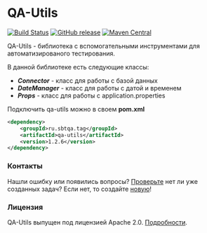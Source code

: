 # QA-Utils
[![Build Status](https://travis-ci.org/sbtqa/qa-utils.svg?branch=master)](https://travis-ci.org/sbtqa/qa-utils) [![GitHub release](https://img.shields.io/github/release/sbtqa/qa-utils.svg?style=flat-square)](https://github.com/sbtqa/qa-utils/releases) [![Maven Central](https://img.shields.io/maven-central/v/ru.sbtqa.tag/qa-utils.svg)](https://mvnrepository.com/artifact/ru.sbtqa.tag/qa-utils)

QA-Utils - библиотека с вспомогательными инструментами для автоматизированого тестирования.  
  
В данной библиотеке есть следующие классы:
* ***Connector*** - класс для работы с базой данных
* ***DateManager*** - класс для работы с датой и временем
* ***Props*** - класс для работы с application.properties
 
Подключить qa-utils можно в своем **pom.xml**
```xml
<dependency>
    <groupId>ru.sbtqa.tag</groupId>
    <artifactId>qa-utils</artifactId>
    <version>1.2.6</version>
</dependency>
```


### Контакты
Нашли ошибку или появились вопросы? [Проверьте](https://github.com/sbtqa/qa-utils/issues) нет ли уже созданных задач? Если нет, то создайте [новую](https://github.com/sbtqa/qa-utils/issues/new)!

### Лицензия 
QA-Utils выпущен под лицензией Apache 2.0. [Подробности](https://github.com/sbtqa/qa-utils/blob/master/LICENSE).